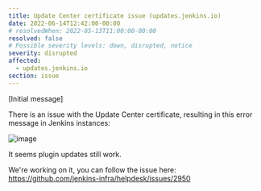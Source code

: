 ```yaml
---
title: Update Center certificate issue (updates.jenkins.io)
date: 2022-06-14T12:42:00-00:00
# resolvedWhen: 2022-05-13T11:00:00-00:00
resolved: false
# Possible severity levels: down, disrupted, notice
severity: disrupted
affected:
  - updates.jenkins.io
section: issue
---
```

[Initial message]
<!-- markdown-link-check-disable-next-line -->

There is an issue with the Update Center certificate, resulting in this error message in Jenkins instances:

![image](https://user-images.githubusercontent.com/21194782/174035222-de83829c-36bb-4015-acd5-8504b3c5c7b8.png)

It seems plugin updates still work.

We're working on it, you can follow the issue here: https://github.com/jenkins-infra/helpdesk/issues/2950

<!-- markdown-link-check-disable-next-line -->
